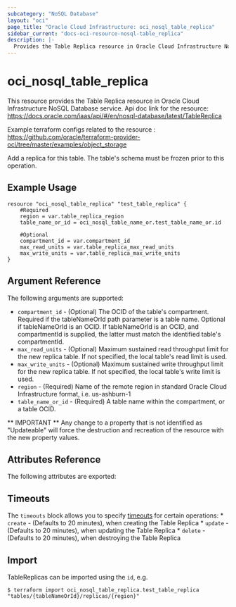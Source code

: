 ```yaml
---
subcategory: "NoSQL Database"
layout: "oci"
page_title: "Oracle Cloud Infrastructure: oci_nosql_table_replica"
sidebar_current: "docs-oci-resource-nosql-table_replica"
description: |-
  Provides the Table Replica resource in Oracle Cloud Infrastructure NoSQL Database service
---
```


# oci_nosql_table_replica
This resource provides the Table Replica resource in Oracle Cloud Infrastructure NoSQL Database service.
Api doc link for the resource: https://docs.oracle.com/iaas/api/#/en/nosql-database/latest/TableReplica

Example terraform configs related to the resource : https://github.com/oracle/terraform-provider-oci/tree/master/examples/object_storage

Add a replica for this table. The table's schema must be frozen prior to this operation.

## Example Usage

```hcl
resource "oci_nosql_table_replica" "test_table_replica" {
	#Required
	region = var.table_replica_region
	table_name_or_id = oci_nosql_table_name_or.test_table_name_or.id

	#Optional
	compartment_id = var.compartment_id
	max_read_units = var.table_replica_max_read_units
	max_write_units = var.table_replica_max_write_units
}
```

## Argument Reference

The following arguments are supported:

* `compartment_id` - (Optional) The OCID of the table's compartment.  Required if the tableNameOrId path parameter is a table name. Optional if tableNameOrId is an OCID.  If tableNameOrId is an OCID, and compartmentId is supplied, the latter must match the identified table's compartmentId. 
* `max_read_units` - (Optional) Maximum sustained read throughput limit for the new replica table. If not specified, the local table's read limit is used. 
* `max_write_units` - (Optional) Maximum sustained write throughput limit for the new replica table. If not specified, the local table's write limit is used. 
* `region` - (Required) Name of the remote region in standard Oracle Cloud Infrastructure format, i.e. us-ashburn-1 
* `table_name_or_id` - (Required) A table name within the compartment, or a table OCID.


** IMPORTANT **
Any change to a property that is not identified as "Updateable" will force the destruction and recreation of the resource with the new property values.

## Attributes Reference

The following attributes are exported:


## Timeouts

The `timeouts` block allows you to specify [timeouts](https://registry.terraform.io/providers/oracle/oci/latest/docs/guides/changing_timeouts) for certain operations:
	* `create` - (Defaults to 20 minutes), when creating the Table Replica
	* `update` - (Defaults to 20 minutes), when updating the Table Replica
	* `delete` - (Defaults to 20 minutes), when destroying the Table Replica


## Import

TableReplicas can be imported using the `id`, e.g.

```
$ terraform import oci_nosql_table_replica.test_table_replica "tables/{tableNameOrId}/replicas/{region}"
```

